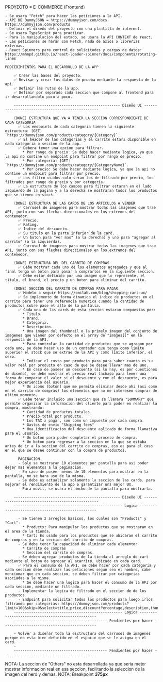 PROYECTO = E-COMMERCE (Frontend)

    - Se usara "Fetch" para hacer las peticiones a la API.
    - API DE DummyJSON = https://dummyjson.com/docs    https://dummyjson.com/products
    - Definir el diseño del proyecto con una plantilla de internet.
    - Se usara TypeScript para practicar.
    - Para la manipulacion del estado, se usara la API CONTEXT de react.
    - Las peticiones se haran con Fetch, nada de axios o librerias externas.
    - React Spinners para control de solicitudes y cargas de datos: https://mhnpd.github.io/react-loader-spinner/docs/components/rotating-lines

    PROCEDIMIENTOS PARA EL DESARROLLO DE LA APP

        ✅ Crear las bases del proyecto.
        ✅ Revisar y crear los datos de prueba mediante la respuesta de la api.
        ✅ Definir las rutas de la app.
        ✅ Definir por separado cada seccion que compone al frontend para ir desarrollandolo poco a poco.
        
        ------------------------------------------------- Diseño UI -------------------------------------------------

        (DONE) ESTRUCTURA QUE VA A TENER LA SECCION CORRESPONDIENTE DE CADA CATEGORIA
          ✅ Los endpoints de cada categoria tienen la siguiente estructura: [GET] `https://dummyjson.com/products/category/{Category}`.
          ✅ El header de las categorias y el carrito estara disponible en cada categoria o seccion de la app.
          ✅ Debera tener una opcion para filtrar. 
            * Por rango de precio: Se debe hacer mediante logica, ya que la api no contine un endpoint para filtrar por rango de precio.
            * Por categoria: [GET] `https://dummyjson.com/products/category/{CategoryName}`.
            * Por precio: Se debe hacer mediante logica, ya que la api no contine un endpoint para filtrar por precio.
          ✅ Los filtro usados solo seran los de filtrado por precio, los filtrados por rango de precio y por categoria.
          ✅ La estructura de los campos para filtrar estaran en el lado izquierdo de la pagina y a la derecha se mostraran todos los productos que se tienen en stock.
        
        (DONE) ESTRUCTURA DE LAS CARDS DE LOS ARTICULOS A VENDER
          ✅ Carrusel de imagenes para mostrar todas las imagenes que trae API, junto con sus flechas direccionales en los extremos del contenedor.
          ✅ Precio.
          ✅ Rating.
          ✅ Indice del descuento.
          ✅ Su titulo en la parte inferior de la card.
          ✅ Un boton para "ver mas" (a la derecha) y uno para "agregar al carrito" (a la izquierda).
          ✅ Carrusel de imagenes para mostrar todas las imagenes que trae API, junto con sus flechas direccionales en los extremos del contenedor.
        
        (DONE) ESTRUCTURA DEL DEL CARRITO DE COMPRAS
          ✅ Debe mostrar cada uno de los elementos agregados y que al final tenga un boton para pasar a comprarlos en la siguiente seccion.
          ✅ Debe estar definido por una imagen que lo represente, el titulo, el brand, el precio y un boton para eliminar del carrito.

        (DONE) SECCION DEL CARRITO DE COMPRAS PARA PAGAR
          ✅ Modelo a seguir https://onilab.com/blog/shopping-cart-ux/
          ✅ Se implemento de forma dinamica el indice de productos en el carrito para tener una referencia numerica cuando la cantidad de productos sobre pase el alto de la pantalla.
          ✅ Cada una de las cards de esta seccion estaran compuestas por: 
            * Titulo.
            * Brand.
            * Categoria.
            * Descripcion.
            * Una imagen del thumbnail o la primely imagen del conjunto de imagenes que vienen por defecto en el array de "images[]" en la respuesta de la API.
            * Para controlar la cantidad de productos que se agragan por cada uno, se debe hacer uso de un contador que tenga como limite superior el stock que se extrae de la API y como limite inferior, el cero.
            * Indicar el costo por producto para para saber cuanto es su valor real por producto en caso de que se desee llevar mas de uno.
            * En caso de poseer un descuento (si lo hay, es por cuestiones de diseño), se debe mostrar el precio real tachado para tener una forma de comparar el valor si el descuento y con el descuento, es para mejor experiencia del usuario.
            * Un icono (boton) que me permita eliminar desde ahi (asi como en el carrito de compras) los elementos que no me interesen comprar de ultimo momento.
          ✅ Debe tener incluido una seccion que se llamara "SUMMARY" que permite organizar la informacion del cliente para poder en realizar la compra, mostrando:
            * Cantidad de productos totales.
            * Precio total por producto.
            * Los TAX a pagar, son como un impuesto por cada compra.
            * Gastos de envio "Shipping fees"
            * Una identificacion del descuento aplicado de forma llamativa para el usuario.
            * Un boton para poder completar el proceso de compra.
            * Un boton para regresar a la seccion en la que se estaba antes de ir a la seccion del carrito de compras, eso es para el caso en el que se desee continuar con la compra de productos.
          
          PAGINACION
          - Solo se mostraran 10 elementos por pantalla para asi poder dejar mas elementos a la paginacion.
          - En caso de poseer menos de 10 elementos para mostrar en la pantalla, no se hara uso de la misma.
          - Se debe es actualizar solamente la seccion de las cards, para mejorar el rendimiento de la app o garantizar una mejor UX.
          - Para movil, se usara el ancho de la pantalla para mostrarla.
        
        ------------------------------------------------- Diseño UI -------------------------------------------------
        -------------------------------------------------- Logica --------------------------------------------------

          - Se tienen 2 arreglos basicos, los cuales son "Products" y "Cart":
            * Products: Para manipular los productos que se mostraran en el area de la tienda.
            * Cart: Es usado para los productos que se ubicaran el carrito de compras y en la seccion del carrito de compras.
          - Se debe tener la capacidad de eliminar cada elemento:
            * Carrito de compras
            * Seccion del carrito de compras.
          - Se deben agregar productos de la tienda al arreglo de cart mediante el boton de agregar al acarrito, ubicado en cada card.
          ✅ Para el consumo de la API, se debe hacer por cada categoria y cada seccion debe realizar las peticiones segun sea el nombre, cabe mencionar que en cada seccion, se deben filtrar por categorias asociadas a la misma.
            * Se debe hacer una logica para hacer el consumo de la API por cada seccion, mediante un filtrado.
          - Implementar la logica de filtrado en el seccion de de los productos.
          - Endpoint para solicitar todos los productos para luego irlos filtrando por categorias: https://dummyjson.com/products?limit=100&skip=0&select=title,price,discountPercentage,description,thumbnail,category,images,rating,stock,brand
        -------------------------------------------------- Logica --------------------------------------------------
        ------------------------------------------- Pendientes por hacer -------------------------------------------

        - Volver a diseñar toda la esctructura del carrusel de imagenes porque no esta bien definido en el espacio que se le asigna en el card.
        - 
        ------------------------------------------- Pendientes por hacer -------------------------------------------

NOTA: La seccion de "Others" no esta desarrollada ya que seria mejor mostrar informacion real en esa seccion, facilitando la seleccion de la imagen del hero y demas.
NOTA: Breakpoint **375px**